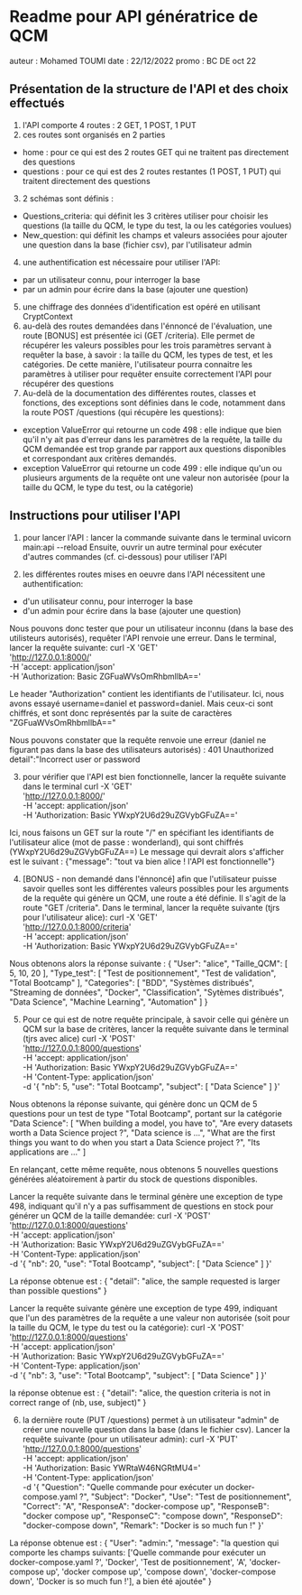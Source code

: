 # Readme pour API génératrice de QCM
auteur : Mohamed TOUMI
date : 22/12/2022
promo : BC DE oct 22

## Présentation de la structure de l'API et des choix effectués

1) l'API comporte 4 routes : 2 GET, 1 POST, 1 PUT
2) ces routes sont organisés en 2 parties
  - home : pour ce qui est des 2 routes GET qui ne traitent pas directement des questions
  - questions : pour ce qui est des 2 routes restantes (1 POST, 1 PUT) qui traitent directement des questions
3) 2 schémas sont définis : 
  - Questions_criteria: qui définit les 3 critères utiliser pour choisir les questions (la taille du QCM, le type du test, la ou les catégories voulues)
  - New_question: qui définit les champs et valeurs associées pour ajouter une question dans la base (fichier csv), par l'utilisateur admin
4) une authentification est nécessaire pour utiliser l'API:
  - par un utilisateur connu, pour interroger la base
  - par un admin pour écrire dans la base (ajouter une question)
5) une chiffrage des données d'identification est opéré en utilisant CryptContext
6) au-delà des routes demandées dans l'énnoncé de l'évaluation, une route [BONUS] est présentée ici (GET /criteria). Elle permet de récupérer les valeurs possibles pour les trois paramètres servant à requêter la base, à savoir : la taille du QCM, les types de test, et les catégories. De cette manière, l'utilisateur pourra connaitre les paramètres à utiliser pour requêter ensuite correctement l'API pour récupérer des questions
7) Au-delà de la documentation des différentes routes, classes et fonctions, des exceptions sont définies dans le code, notamment dans la route POST /questions (qui récupère les questions): 
  - exception ValueError qui retourne un code 498 : elle indique que bien qu'il n'y ait pas d'erreur dans les paramètres de la requête, la taille du QCM demandée est trop grande par rapport aux questions disponibles et correspondant aux critères demandés.
  - exception ValueError qui retourne un code 499 : elle indique qu'un ou plusieurs arguments de la requête ont une valeur non autorisée (pour la taille du QCM, le type du test, ou la catégorie)

## Instructions pour utiliser l'API

1) pour lancer l'API : lancer la commande suivante dans le terminal
uvicorn main:api --reload
Ensuite, ouvrir un autre terminal pour exécuter d'autres commandes (cf. ci-dessous) pour utiliser l'API

2) les différentes routes mises en oeuvre dans l'API nécessitent une authentification:
  - d'un utilisateur connu, pour interroger la base
  - d'un admin pour écrire dans la base (ajouter une question)

Nous pouvons donc tester que pour un utilisateur inconnu (dans la base des utilisteurs autorisés), requêter l'API renvoie une erreur.
Dans le terminal, lancer la requête suivante:
curl -X 'GET' \
  'http://127.0.0.1:8000/' \
  -H 'accept: application/json' \
  -H 'Authorization: Basic ZGFuaWVsOmRhbmllbA=='

Le header "Authorization" contient les identifiants de l'utilisateur. Ici, nous avons essayé username=daniel et password=daniel. Mais ceux-ci sont chiffrés, et sont donc représentés par la suite de caractères "ZGFuaWVsOmRhbmllbA=="

Nous pouvons constater que la requête renvoie une erreur (daniel ne figurant pas dans la base des utilisateurs autorisés) : 
401 Unauthorized
detail":"Incorrect user or password

3) pour vérifier que l'API est bien fonctionnelle, lancer la requête suivante dans le terminal
curl -X 'GET' \
  'http://127.0.0.1:8000/' \
  -H 'accept: application/json' \
  -H 'Authorization: Basic YWxpY2U6d29uZGVybGFuZA=='

Ici, nous faisons un GET sur la route "/" en spécifiant les identifiants de l'utilisateur alice (mot de passe : wonderland), qui sont chiffrés (YWxpY2U6d29uZGVybGFuZA==)
Le message qui devrait alors s'afficher est le suivant : 
{"message": "tout va bien alice ! l'API est fonctionnelle"}

4) [BONUS - non demandé dans l'énnoncé] afin que l'utilisateur puisse savoir quelles sont les différentes valeurs possibles pour les arguments de la requête qui génère un QCM, une route a été définie.
Il s'agit de la route "GET /criteria". 
Dans le terminal, lancer la requête suivante (tjrs pour l'utilisateur alice):
curl -X 'GET' \
  'http://127.0.0.1:8000/criteria' \
  -H 'accept: application/json' \
  -H 'Authorization: Basic YWxpY2U6d29uZGVybGFuZA=='

Nous obtenons alors la réponse suivante :
{
  "User": "alice",
  "Taille_QCM": [
    5,
    10,
    20
  ],
  "Type_test": [
    "Test de positionnement",
    "Test de validation",
    "Total Bootcamp"
  ],
  "Categories": [
    "BDD",
    "Systèmes distribués",
    "Streaming de données",
    "Docker",
    "Classification",
    "Sytèmes distribués",
    "Data Science",
    "Machine Learning",
    "Automation"
  ]
}

5) Pour ce qui est de notre requête principale, à savoir celle qui génère un QCM sur la base de critères, lancer la requête suivante dans le terminal (tjrs avec alice)
curl -X 'POST' \
  'http://127.0.0.1:8000/questions' \
  -H 'accept: application/json' \
  -H 'Authorization: Basic YWxpY2U6d29uZGVybGFuZA==' \
  -H 'Content-Type: application/json' \
  -d '{
  "nb": 5,
  "use": "Total Bootcamp",
  "subject": [
    "Data Science"
  ]
}'

Nous obtenons la réponse suivante, qui génère donc un QCM de 5 questions pour un test de type "Total Bootcamp", portant sur la catégorie "Data Science":
[
  "When building a model, you have to",
  "Are every datasets worth a Data Science project ?",
  "Data science is ...",
  "What are the first things you want to do when you start a Data Science project ?",
  "Its applications are ..."
]

En relançant, cette même requête, nous obtenons 5 nouvelles questions générées aléatoirement à partir du stock de questions disponibles.

Lancer la requête suivante dans le terminal génère une exception de type 498, indiquant qu'il n'y a pas suffisamment de questions en stock pour générer un QCM de la taille demandée:
curl -X 'POST' \
  'http://127.0.0.1:8000/questions' \
  -H 'accept: application/json' \
  -H 'Authorization: Basic YWxpY2U6d29uZGVybGFuZA==' \
  -H 'Content-Type: application/json' \
  -d '{
  "nb": 20,
  "use": "Total Bootcamp",
  "subject": [
    "Data Science"
  ]
}'

La réponse obtenue est : 
{
  "detail": "alice, the sample requested is larger than possible questions"
}

Lancer la requête suivante génère une exception de type 499, indiquant que l'un des paramètres de la requête a une valeur non autorisée (soit pour la taille du QCM, le type du test ou la catégorie):
curl -X 'POST' \
  'http://127.0.0.1:8000/questions' \
  -H 'accept: application/json' \
  -H 'Authorization: Basic YWxpY2U6d29uZGVybGFuZA==' \
  -H 'Content-Type: application/json' \
  -d '{
  "nb": 3,
  "use": "Total Bootcamp",
  "subject": [
    "Data Science"
  ]
}'

la réponse obtenue est : 
{
  "detail": "alice, the question criteria is not in correct range of (nb, use, subject)"
}

6) la dernière route (PUT /questions) permet à un utilisateur "admin" de créer une nouvelle question dans la base (dans le fichier csv).
Lancer la requête suivante (pour un utilisateur admin):
curl -X 'PUT' \
  'http://127.0.0.1:8000/questions' \
  -H 'accept: application/json' \
  -H 'Authorization: Basic YWRtaW46NGRtMU4=' \
  -H 'Content-Type: application/json' \
  -d '{
  "Question": "Quelle commande pour exécuter un docker-compose.yaml ?",
  "Subject": "Docker",
  "Use": "Test de positionnement",
  "Correct": "A",
  "ResponseA": "docker-compose up",
  "ResponseB": "docker compose up",
  "ResponseC": "compose down",
  "ResponseD": "docker-compose down",
  "Remark": "Docker is so much fun !"
}'

La réponse obtenue est : 
{
  "User": "admin:",
  "message": "la question qui comporte les champs suivants: ['Quelle commande pour exécuter un docker-compose.yaml ?', 'Docker', 'Test de positionnement', 'A', 'docker-compose up', 'docker compose up', 'compose down', 'docker-compose down', 'Docker is so much fun !'], a bien été ajoutée"
}
